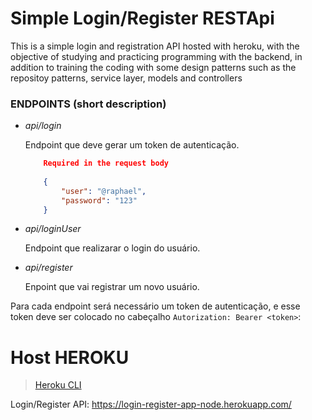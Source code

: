 # Simple Login/Register RESTApi

This is a simple login and registration API hosted with heroku, with 
the objective of studying and practicing programming with the backend, in 
addition to training the coding with some design patterns such as the 
repositoy patterns, service layer, models and controllers

### ENDPOINTS (short description)

- *api/login*

    Endpoint que deve gerar um token de autenticação.

    ```json
        Required in the request body
        
        {
            "user": "@raphael",
            "password": "123"
        }
    ```

    

- *api/loginUser*

    Endpoint que realizarar o login do usuário.

- *api/register*

    Enpoint que vai registrar um novo usuário.

Para cada endpoint será necessário um token de autenticação, e 
esse token deve ser colocado no cabeçalho `Autorization: Bearer <token>`:

# Host HEROKU

> [Heroku CLI](https://devcenter.heroku.com/articles/heroku-cli)

Login/Register API: https://login-register-app-node.herokuapp.com/
